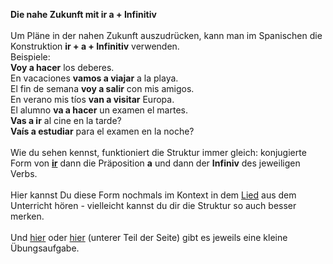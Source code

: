 <b>Die nahe Zukunft mit ir a + Infinitiv</b>
<br />
<br />Um Pläne in der nahen Zukunft auszudrücken, kann man im Spanischen die Konstruktion <b>ir + a + Infinitiv</b> verwenden.
<br />Beispiele:
<br /><b>Voy a hacer</b> los deberes.
<br />En vacaciones <b>vamos a viajar</b> a la playa.
<br />El fin de semana <b>voy a salir</b> con mis amigos.
<br />En verano mis tíos <b>van a visitar</b> Europa.
<br />El alumno <b>va a hacer</b> un examen el martes.
<br /><b>Vas a ir</b> al cine en la tarde?
<br /><b>Vaís a estudiar</b> para el examen en la noche?
<br />
<br />Wie du sehen kennst, funktioniert die Struktur immer gleich: konjugierte Form von <a href="https://h5p.org/node/475638"><b>ir</b></a> dann die Präposition <b>a</b> und dann der <b>Infiniv</b> des jeweiligen Verbs.
<br />
<br />Hier kannst Du diese Form nochmals im Kontext in dem <a href="http://quietube7.com/v.php/http://www.youtube.com/watch?v=G8G3aAx0lLk">Lied</a> aus dem Unterricht hören - vielleicht kannst du dir die Struktur so auch besser merken.
<br />
<br />Und <a href="http://www.ehispanismo.com/ubungen-futuro-ir-a-infinitivo/">hier</a> oder <a href="https://spanisch.de/uebungen/futuro-proximo/">hier</a> (unterer Teil der Seite)  gibt es jeweils eine kleine Übungsaufgabe.
